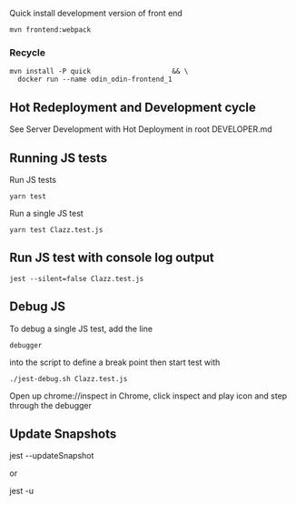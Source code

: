 Quick install development version of front end

    mvn frontend:webpack

### Recycle

    mvn install -P quick                    && \
      docker run --name odin_odin-frontend_1

## Hot Redeployment and Development cycle

   See Server Development with Hot Deployment in root DEVELOPER.md
         
## Running JS tests

Run JS tests

    yarn test
    
Run a single JS test

    yarn test Clazz.test.js

## Run JS test with console log output

    jest --silent=false Clazz.test.js

## Debug JS

To debug a single JS test, add the line

    debugger 
    
into the script to define a break point then start test with    
    
    ./jest-debug.sh Clazz.test.js
    
Open up chrome://inspect in Chrome, click inspect and play icon and step through the debugger

## Update Snapshots

  jest --updateSnapshot

or
  
  jest -u  